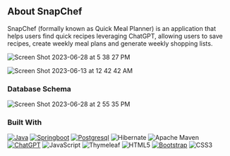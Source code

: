## About SnapChef
SnapChef (formally known as Quick Meal Planner) is an application that helps users find quick recipes leveraging ChatGPT, allowing users to save recipes, create weekly meal plans and generate weekly shopping lists.

![Screen Shot 2023-06-28 at 5 38 27 PM](https://github.com/mingliu68/quick_meal_planner/assets/66700080/11cfa2da-3dd2-4f06-b3ba-c882612b4760)

![Screen Shot 2023-06-13 at 12 42 42 AM](https://github.com/mingliu68/quick_meal_planner/assets/66700080/9ba930e9-5592-45b0-af61-ce1a6b88ace8)

### Database Schema
![Screen Shot 2023-06-28 at 2 55 35 PM](https://github.com/mingliu68/quick_meal_planner/assets/66700080/06ebece9-20d7-4954-886a-3e5bf2dc5e60)


### Built With

[![Java][Java.com]][Java-url]
[![Springboot][Springboot.com]][Springboot-url]
[![Postgresql][Postgresql.com]][Postgresql-url]
![Hibernate](https://img.shields.io/badge/Hibernate-59666C?style=for-the-badge&logo=Hibernate&logoColor=white)
![Apache Maven](https://img.shields.io/badge/Apache%20Maven-C71A36?style=for-the-badge&logo=Apache%20Maven&logoColor=white)
[![ChatGPT][ChatGPT.com]][ChatGPT-url]
![JavaScript](https://img.shields.io/badge/javascript-%23323330.svg?style=for-the-badge&logo=javascript&logoColor=%23F7DF1E)
![Thymeleaf](https://img.shields.io/badge/Thymeleaf-%23005C0F.svg?style=for-the-badge&logo=Thymeleaf&logoColor=white)
![HTML5](https://img.shields.io/badge/html5-%23E34F26.svg?style=for-the-badge&logo=html5&logoColor=white)
[![Bootstrap][Bootstrap.com]][Bootstrap-url]
![CSS3](https://img.shields.io/badge/css3-%231572B6.svg?style=for-the-badge&logo=css3&logoColor=white)

<!-- MARKDOWN LINKS & IMAGES -->
<!-- https://www.markdownguide.org/basic-syntax/#reference-style-links -->
[contributors-shield]: https://img.shields.io/github/contributors/othneildrew/Best-README-Template.svg?style=for-the-badge
[contributors-url]: https://github.com/othneildrew/Best-README-Template/graphs/contributors
[forks-shield]: https://img.shields.io/github/forks/othneildrew/Best-README-Template.svg?style=for-the-badge
[forks-url]: https://github.com/othneildrew/Best-README-Template/network/members
[stars-shield]: https://img.shields.io/github/stars/othneildrew/Best-README-Template.svg?style=for-the-badge
[stars-url]: https://github.com/othneildrew/Best-README-Template/stargazers
[issues-shield]: https://img.shields.io/github/issues/othneildrew/Best-README-Template.svg?style=for-the-badge
[issues-url]: https://github.com/othneildrew/Best-README-Template/issues
[license-shield]: https://img.shields.io/github/license/othneildrew/Best-README-Template.svg?style=for-the-badge
[license-url]: https://github.com/othneildrew/Best-README-Template/blob/master/LICENSE.txt
[linkedin-shield]: https://img.shields.io/badge/-LinkedIn-black.svg?style=for-the-badge&logo=linkedin&colorB=555
[linkedin-url]: https://linkedin.com/in/othneildrew
[product-screenshot]: images/screenshot.png

[Bootstrap.com]: https://img.shields.io/badge/Bootstrap-563D7C?style=for-the-badge&logo=bootstrap&logoColor=white
[Bootstrap-url]: https://getbootstrap.com

[Java.com]: https://img.shields.io/badge/Java-ED8B00?style=for-the-badge&logo=openjdk&logoColor=white
[Java-url]: https://www.java.com/en/

[Springboot.com]: https://img.shields.io/badge/Spring-6DB33F?style=for-the-badge&logo=spring&logoColor=white
[Springboot-url]: https://spring.io/

[Postgresql.com]:https://img.shields.io/badge/PostgreSQL-316192?style=for-the-badge&logo=postgresql&logoColor=white
[Postgresql-url]:https://www.postgresql.org/

[ChatGPT.com]:https://img.shields.io/badge/chatGPT-74aa9c?style=for-the-badge&logo=openai&logoColor=white
[ChatGPT-url]:https://openai.com/

